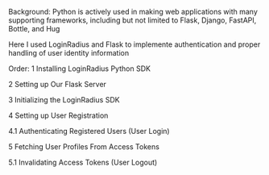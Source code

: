 Background:
Python is actively used in making web applications with many supporting frameworks, including but not limited to Flask, Django, FastAPI, Bottle, and Hug

Here I used LoginRadius and Flask to implemente authentication and proper handling of user identity information 

Order:
1 Installing LoginRadius Python SDK

2 Setting up Our Flask Server

3 Initializing the LoginRadius SDK

4 Setting up User Registration

  4.1 Authenticating Registered Users (User Login)
  
5 Fetching User Profiles From Access Tokens

  5.1 Invalidating Access Tokens (User Logout)
  
